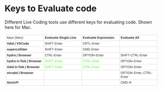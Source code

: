 # Keys to Evaluate code 

Different Live Coding tools use different keys for evaluating code. Shown here for Mac.

![](img/evaluate_keys.png)
